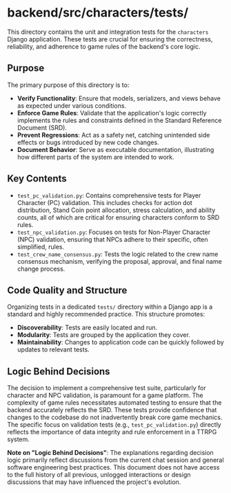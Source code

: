 # backend/src/characters/tests/

This directory contains the unit and integration tests for the `characters` Django application. These tests are crucial for ensuring the correctness, reliability, and adherence to game rules of the backend's core logic.

## Purpose

The primary purpose of this directory is to:
*   **Verify Functionality**: Ensure that models, serializers, and views behave as expected under various conditions.
*   **Enforce Game Rules**: Validate that the application's logic correctly implements the rules and constraints defined in the Standard Reference Document (SRD).
*   **Prevent Regressions**: Act as a safety net, catching unintended side effects or bugs introduced by new code changes.
*   **Document Behavior**: Serve as executable documentation, illustrating how different parts of the system are intended to work.

## Key Contents

*   `test_pc_validation.py`: Contains comprehensive tests for Player Character (PC) validation. This includes checks for action dot distribution, Stand Coin point allocation, stress calculation, and ability counts, all of which are critical for ensuring characters conform to SRD rules.
*   `test_npc_validation.py`: Focuses on tests for Non-Player Character (NPC) validation, ensuring that NPCs adhere to their specific, often simplified, rules.
*   `test_crew_name_consensus.py`: Tests the logic related to the crew name consensus mechanism, verifying the proposal, approval, and final name change process.

## Code Quality and Structure

Organizing tests in a dedicated `tests/` directory within a Django app is a standard and highly recommended practice. This structure promotes:
*   **Discoverability**: Tests are easily located and run.
*   **Modularity**: Tests are grouped by the application they cover.
*   **Maintainability**: Changes to application code can be quickly followed by updates to relevant tests.

## Logic Behind Decisions

The decision to implement a comprehensive test suite, particularly for character and NPC validation, is paramount for a game platform. The complexity of game rules necessitates automated testing to ensure that the backend accurately reflects the SRD. These tests provide confidence that changes to the codebase do not inadvertently break core game mechanics. The specific focus on validation tests (e.g., `test_pc_validation.py`) directly reflects the importance of data integrity and rule enforcement in a TTRPG system.

**Note on "Logic Behind Decisions"**: The explanations regarding decision logic primarily reflect discussions from the current chat session and general software engineering best practices. This document does not have access to the full history of all previous, unlogged interactions or design discussions that may have influenced the project's evolution.
